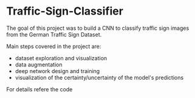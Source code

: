 # Traffic-Sign-Classifier

The goal of this project was to build a CNN to classify traffic sign images from the German Traffic Sign Dataset.

Main steps covered in the project are:

 - dataset exploration and visualization
 - data augmentation
 - deep network design and training
 - visualization of the certainty/uncertainty of the model's predictions
 
 For details refere the code
